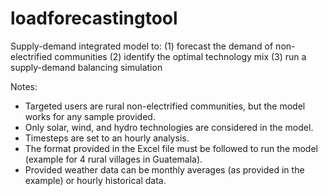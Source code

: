 # loadforecastingtool
Supply-demand integrated model to:
(1) forecast the demand of non-electrified communities
(2) identify the optimal technology mix
(3) run a supply-demand balancing simulation

Notes:
- Targeted users are rural non-electrified communities, but the model works for any sample provided.
- Only solar, wind, and hydro technologies are considered in the model.
- Timesteps are set to an hourly analysis.
- The format provided in the Excel file must be followed to run the model (example for 4 rural villages in Guatemala).
- Provided weather data can be monthly averages (as provided in the example) or hourly historical data.
